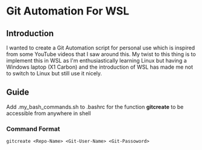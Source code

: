 # Git Automation For WSL

## Introduction

I wanted to create a Git Automation script for personal use which is inspired from some YouTube videos that I saw around this.
My twist to this thing is to implement this in WSL as I'm enthusiastically learning Linux but having a Windows laptop (X1 Carbon) and the introduction of WSL has made me not to switch to Linux but still use it nicely.

## Guide
Add .my_bash_commands.sh to .bashrc for the function **gitcreate** to be accessible from anywhere in shell

### Command Format
`gitcreate <Repo-Name> <Git-User-Name> <Git-Passoword>`
